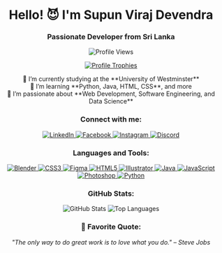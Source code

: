 <h1 align="center">Hello! 😈 I'm Supun Viraj Devendra</h1>
<h3 align="center">Passionate Developer from Sri Lanka</h3>

<p align="center">
  <img src="https://komarev.com/ghpvc/?username=supunvirajdevendra&label=Profile%20views&color=007acc&style=flat" alt="Profile Views" />
</p>

<p align="center">
  <a href="https://github.com/ryo-ma/github-profile-trophy">
    <img src="https://github-profile-trophy.vercel.app/?username=supunvirajdevendra" alt="Profile Trophies" />
  </a>
</p>

<p align="center">
  🔭 I’m currently studying at the **University of Westminster**<br>
  🌱 I’m learning **Python, Java, HTML, CSS**, and more<br>
  🚀 I’m passionate about **Web Development, Software Engineering, and Data Science**<br>
</p>

<h3 align="center">Connect with me:</h3>
<p align="center">
  <a href="www.linkedin.com/in/supun-devendra" target="_blank">
    <img src="https://img.shields.io/badge/LinkedIn-%230077B5.svg?&style=for-the-badge&logo=linkedin&logoColor=white" alt="LinkedIn" />
  </a>
  <a href="https://fb.com/supun.v.devendra" target="_blank">
    <img src="https://img.shields.io/badge/Facebook-%231877F2.svg?&style=for-the-badge&logo=facebook&logoColor=white" alt="Facebook" />
  </a>
  <a href="https://instagram.com/supun.v.devendra" target="_blank">
    <img src="https://img.shields.io/badge/Instagram-%23E4405F.svg?&style=for-the-badge&logo=instagram&logoColor=white" alt="Instagram" />
  </a>
  <a href="https://discord.gg/deva2598" target="_blank">
    <img src="https://img.shields.io/badge/Discord-%237289DA.svg?&style=for-the-badge&logo=discord&logoColor=white" alt="Discord" />
  </a>
</p>

<h3 align="center">Languages and Tools:</h3>
<p align="center">
  <a href="https://www.blender.org/" target="_blank">
    <img src="https://img.shields.io/badge/Blender-%23F5792A.svg?&style=for-the-badge&logo=blender&logoColor=white" alt="Blender" />
  </a>
  <a href="https://www.w3schools.com/css/" target="_blank">
    <img src="https://img.shields.io/badge/CSS-%231572B6.svg?&style=for-the-badge&logo=css3&logoColor=white" alt="CSS3" />
  </a>
  <a href="https://www.figma.com/" target="_blank">
    <img src="https://img.shields.io/badge/Figma-%232F2F2F.svg?&style=for-the-badge&logo=figma&logoColor=white" alt="Figma" />
  </a>
  <a href="https://www.w3.org/html/" target="_blank">
    <img src="https://img.shields.io/badge/HTML-%23E34F26.svg?&style=for-the-badge&logo=html5&logoColor=white" alt="HTML5" />
  </a>
  <a href="https://www.adobe.com/in/products/illustrator.html" target="_blank">
    <img src="https://img.shields.io/badge/Illustrator-%23FF9A00.svg?&style=for-the-badge&logo=adobeillustrator&logoColor=white" alt="Illustrator" />
  </a>
  <a href="https://www.java.com" target="_blank">
    <img src="https://img.shields.io/badge/Java-%23F7DF1C.svg?&style=for-the-badge&logo=java&logoColor=black" alt="Java" />
  </a>
  <a href="https://developer.mozilla.org/en-US/docs/Web/JavaScript" target="_blank">
    <img src="https://img.shields.io/badge/JavaScript-%23F7E018.svg?&style=for-the-badge&logo=javascript&logoColor=black" alt="JavaScript" />
  </a>
  <a href="https://www.photoshop.com/en" target="_blank">
    <img src="https://img.shields.io/badge/Photoshop-%23A9A9A9.svg?&style=for-the-badge&logo=adobephotoshop&logoColor=white" alt="Photoshop" />
  </a>
  <a href="https://www.python.org" target="_blank">
    <img src="https://img.shields.io/badge/Python-%23FFD43B.svg?&style=for-the-badge&logo=python&logoColor=blue" alt="Python" />
  </a>
</p>


<h3 align="center">GitHub Stats:</h3>
<p align="center">
  <img src="https://github-readme-stats.vercel.app/api?username=supunvirajdevendra&show_icons=true&hide_title=true&hide_border=true&bg_color=F7F7F7&text_color=000000" alt="GitHub Stats" />
  <img src="https://github-readme-stats.vercel.app/api/top-langs?username=supunvirajdevendra&show_icons=true&hide_title=true&hide_border=true&bg_color=F7F7F7&text_color=000000&layout=compact" alt="Top Languages" />
</p>

<h3 align="center">📖 Favorite Quote:</h3>
<p align="center">
  <i>"The only way to do great work is to love what you do." – Steve Jobs</i>
</p>
